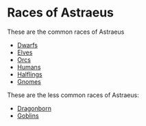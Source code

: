 # Races of Astraeus

These are the common races of Astraeus

* [Dwarfs](./dwarfs.md)
* [Elves](./elves.md)
* [Orcs](./orcs.md)
* [Humans](./humans.md)
* [Halflings](./halflings.md)
* [Gnomes](./gnomes.md)

These are the less common races of Astraeus:

* [Dragonborn](./dragonborn.md)
* [Goblins](./goblins.md)

